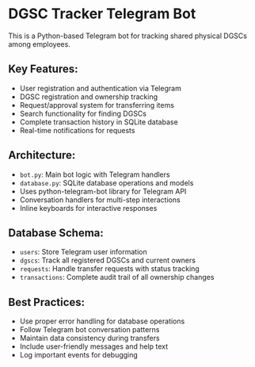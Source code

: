 <!-- Use this file to provide workspace-specific custom instructions to Copilot. For more details, visit https://code.visualstudio.com/docs/copilot/copilot-customization#_use-a-githubcopilotinstructionsmd-file -->

# DGSC Tracker Telegram Bot

This is a Python-based Telegram bot for tracking shared physical DGSCs among employees.

## Key Features:
- User registration and authentication via Telegram
- DGSC registration and ownership tracking
- Request/approval system for transferring items
- Search functionality for finding DGSCs
- Complete transaction history in SQLite database
- Real-time notifications for requests

## Architecture:
- `bot.py`: Main bot logic with Telegram handlers
- `database.py`: SQLite database operations and models
- Uses python-telegram-bot library for Telegram API
- Conversation handlers for multi-step interactions
- Inline keyboards for interactive responses

## Database Schema:
- `users`: Store Telegram user information
- `dgscs`: Track all registered DGSCs and current owners
- `requests`: Handle transfer requests with status tracking
- `transactions`: Complete audit trail of all ownership changes

## Best Practices:
- Use proper error handling for database operations
- Follow Telegram bot conversation patterns
- Maintain data consistency during transfers
- Include user-friendly messages and help text
- Log important events for debugging
